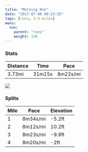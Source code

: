 ```yaml
---
title: "Morning Run"
date: "2017-07-08 09:23:55"
tags: [runs, 3-4 miles]
menu:
  nav:
    parent: "runs"
    weight: 130
---
```


### Stats

| Distance | Time | Pace |
|----------|------|------|
|3.73mi|31m15s|8m22s/mi|

<img src='https://maps.googleapis.com/maps/api/staticmap?maptype=roadmap&path=enc:_vjeI`ivLbBpH[rF`ClAX`FlAkAS{DrAiDpEu@dBjEsJ~DEaGnB{BrDAtApD}JjEAkFxBmCbDGfBpD}JhEE_FlBsClDQlBvDgKtEKoE`CmD`DOjBzDeKrEAsFlBkCvDKrAdEoJ`EOmEvAyC|Do@tBxDyJvEKiFjBkC`EEzAtDiKjEEaFdCmDxC@jBzDaKvEIgFjCgDdEf@z@dCi@p@&key=AIzaSyC1MId7bFpkLXNAaYhBSTb8jLyiSqzbDtM&size=800x800&markers=color:yellow|label:S|53.47184,-2.24929&markers=color:green|label:F|53.468600000000016,-2.2522399999999982'>

### Splits

| Mile | Pace | Elevation |
|------|------|-----------|
|1|8m34s/mi|-5.2ft|
|2|8m12s/mi|10.2ft|
|3|8m23s/mi|-9.8ft|
|4|8m20s/mi|-2ft|
